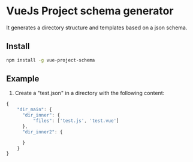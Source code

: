 # VueJs Project schema generator

It generates a directory structure and templates based on a json schema.

## Install
```bash
npm install -g vue-project-schema
```
## Example
1. Create a "test.json" in a directory with the following content:

```javascript
{
    "dir_main": {
      "dir_inner": {
          "files": ['test.js', 'test.vue']
      },
      "dir_inner2": {

      }
    }
}

```